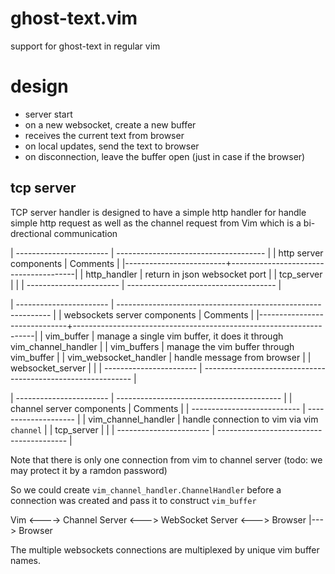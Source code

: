 # ghost-text.vim
support for ghost-text in regular vim

# design

- server start
- on a new websocket, create a new buffer
- receives the current text from browser
- on local updates, send the text to browser
- on disconnection, leave the buffer open (just in case if the browser)

## tcp server

TCP server handler is designed to have a simple http handler for handle simple
http request as well as the channel request from Vim which is a bi-drectional
communication

| ----------------------- | ------------------------------------- |
| http server components  | Comments                              |
|-------------------------+---------------------------------------|
| http_handler            | return in json websocket port         |
| tcp_server              |                                       |
| ----------------------- | ------------------------------------- |

| -----------------------      | -------------------------------------------------------------      |
| websockets server components | Comments                                                           |
|------------------------------+--------------------------------------------------------------------|
| vim_buffer                   | manage a single vim buffer, it does it through vim_channel_handler |
| vim_buffers                  | manage the vim buffer through vim_buffer                           |
| vim_websocket_handler        | handle message from browser                                        |
| websocket_server             |                                                                    |
| -----------------------      | ------------------------------------------------------------       |


| -----------------------     | -----------------------------------------  |
| channel server components   | Comments                                   |
| --------------------------- | --------------------                       |
| vim_channel_handler         | handle connection to vim via vim `channel` |
| tcp_server                  |                                            |
| -----------------------     | ----------------------------------------   |

Note that there is only one connection from vim to channel server (todo: we may
protect it by a ramdon password)

So we could create `vim_channel_handler.ChannelHandler` before a connection was
created and pass it to construct `vim_buffer`

Vim   <---->  Channel Server <---> WebSocket Server  <--->  Browser
                                          |---> Browser 

The multiple websockets connections are multiplexed by unique vim buffer names.
